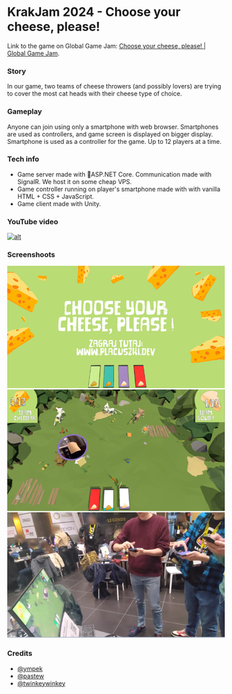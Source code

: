 # KrakJam 2024 - Choose your cheese, please!

Link to the game on Global Game Jam: [Choose your cheese, please! | Global Game Jam](https://globalgamejam.org/games/2024/czerwone-maki-pr-7).  

### Story
In our game, two teams of cheese throwers (and possibly lovers) are trying to cover the most cat heads with their cheese type of choice.

### Gameplay
Anyone can join using only a smartphone with web browser. Smartphones are used as controllers, and game screen is displayed on bigger display.
Smartphone is used as a controller for the game. Up to 12 players at a time.

### Tech info
* Game server made with ASP.NET Core. Communication made with SignalR. We host it on some cheap VPS.
* Game controller running on player's smartphone made with with vanilla HTML + CSS + JavaScript.
* Game client made with Unity.

### YouTube video
[![alt](https://img.youtube.com/vi/rKhZyXvgZrE/0.jpg)](https://www.youtube.com/watch?v=rKhZyXvgZrE)

### Screenshoots 
![Alt text](screenshots/s1.png?raw=true "screenshots/s1.png")  
![Alt text](screenshots/s2.png?raw=true "screenshots/s2.png")  
![Alt text](screenshots/s3.png?raw=true "screenshots/s3.png") 

### Credits
* [@ympek](http://ympek.net/)
* [@pastew](http://pastew.com/)
* [@twinkeywinkey](https://github.com/twinkeywinkey)